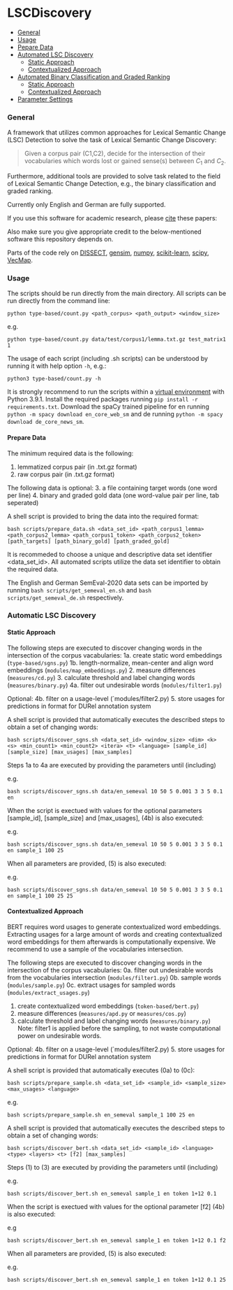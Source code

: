 # LSCDiscovery

  * [General](#general)
  * [Usage](#usage)
  * [Pepare Data](#prepare-data)
  * [Automated LSC Discovery](#automated-lsc-discovery)
    + [Static Approach](#static-approach)
    + [Contextualized Approach](#contextualized-approach)
  * [Automated Binary Classification and Graded Ranking](#automated-binary-classification-and-graded-ranking)
    + [Static Approach](#static-approach)
    + [Contextualized Approach](#contextualized-approach)
  * [Parameter Settings](#parameter-settings)


### General

A framework that utilizes common approaches for Lexical Semantic Change (LSC) Detection to solve the task of Lexical Semantic Change Discovery:
> Given a corpus pair (C1,C2), decide for the intersection of their vocabularies which words lost or gained sense(s) between $C_1$ and $C_2$.

Furthermore, additional tools are provided to solve task related to the field of Lexical Semantic Change Detection, e.g., the binary classification and graded ranking.

Currently only English and German are fully supported. 

If you use this software for academic research, please [cite](#bibtex) these papers:

Also make sure you give appropriate credit to the below-mentioned software this repository depends on.

Parts of the code rely on [DISSECT](https://github.com/composes-toolkit/dissect), [gensim](https://github.com/rare-technologies/gensim), [numpy](https://pypi.org/project/numpy/), [scikit-learn](https://pypi.org/project/scikit-learn/), [scipy](https://pypi.org/project/scipy/), [VecMap](https://github.com/artetxem/vecmap).


### Usage

The scripts should be run directly from the main directory. All scripts can be run directly from the command line:

	python type-based/count.py <path_corpus> <path_output> <window_size>

e.g.

	python type-based/count.py data/test/corpus1/lemma.txt.gz test_matrix1 1

The usage of each script (including .sh scripts) can be understood by running it with help option `-h`, e.g.:

	python3 type-based/count.py -h

It is strongly recommend to run the scripts within a [virtual environment](https://pypi.org/project/virtualenv/) with Python 3.9.1. Install the required packages running `pip install -r requirements.txt`. Download the spaCy trained pipeline for en running `python -m spacy download en_core_web_sm` and de running `python -m spacy download de_core_news_sm`.


#### Prepare Data

The minimum required data is the following:
1. lemmatized corpus pair (in .txt.gz format)
2. raw corpus pair (in .txt.gz format)

The following data is optional:
3. a file containing target words (one word per line)
4. binary and graded gold data (one word-value pair per line, tab seperated)

A shell script is provided to bring the data into the required format:

	bash scripts/prepare_data.sh <data_set_id> <path_corpus1_lemma> <path_corpus2_lemma> <path_corpus1_token> <path_corpus2_token> [path_targets] [path_binary_gold] [path_graded_gold]
	
It is recommeded to choose a unique and descriptive data set identifier <data_set_id>. All automated scripts utilize the data set identifier to obtain the required data. 

The English and German SemEval-2020 data sets can be imported by running `bash scripts/get_semeval_en.sh` and `bash scripts/get_semeval_de.sh` respectively. 


### Automatic LSC Discovery

#### Static Approach

The following steps are executed to discover changing words in the intersection of the corpus vacabularies:
1a. create static word embeddings (`type-based/sgns.py`)
1b. length-normalize, mean-center and align word embeddings (`modules/map_embeddings.py`) 
2. measure differences (`measures/cd.py`)
3. calculate threshold and label changing words (`measures/binary.py`)
4a. filter out undesirable words (`modules/filter1.py`)

Optional:
4b. filter on a usage-level (`modules/filter2.py)
5. store usages for predictions in format for DURel annotation system

A shell script is provided that automatically executes the described steps to obtain a set of changing words:

	bash scripts/discover_sgns.sh <data_set_id> <window_size> <dim> <k> <s> <min_count1> <min_count2> <itera> <t> <language> [sample_id] [sample_size] [max_usages] [max_samples]

Steps 1a to 4a are executed by providing the parameters until (including) <language>

e.g.

	bash scripts/discover_sgns.sh data/en_semeval 10 50 5 0.001 3 3 5 0.1 en
	
When the script is exectued with values for the optional parameters [sample_id], [sample_size] and [max_usages], (4b) is also executed:

e.g.

	bash scripts/discover_sgns.sh data/en_semeval 10 50 5 0.001 3 3 5 0.1 en sample_1 100 25
	
When all parameters are provided, (5) is also executed:

e.g.

	bash scripts/discover_sgns.sh data/en_semeval 10 50 5 0.001 3 3 5 0.1 en sample_1 100 25 25
	
	
#### Contextualized Approach

BERT requires word usages to generate contextualized word embeddings. Extracting usages for a large amount of words and creating contextualized word embeddings for them afterwards is computationally expensive. We recommend to use a sample of the vocabularies intersection. 

The following steps are executed to discover changing words in the intersection of the corpus vacabularies:
0a. filter out undesirable words from the vocabularies intersection (`modules/filter1.py`)
0b. sample words (`modules/sample.py`)
0c. extract usages for sampled words (`modules/extract_usages.py`)
1. create contextualized word embeddings (`token-based/bert.py`)
2. measure differences (`measures/apd.py` or `measures/cos.py`)
3. calculate threshold and label changing words (`measures/binary.py`)
Note: filter1 is applied before the sampling, to not waste computational power on undesirable words.

Optional:
4b. filter on a usage-level (`modules/filter2.py) 
5. store usages for predictions in format for DURel annotation system

A shell script is provided that automatically executes (0a) to (0c):

	bash scripts/prepare_sample.sh <data_set_id> <sample_id> <sample_size> <max_usages> <language>

e.g.

	bash scripts/prepare_sample.sh en_semeval sample_1 100 25 en 

A shell script is provided that automatically executes the described steps to obtain a set of changing words:

	bash scripts/discover_bert.sh <data_set_id> <sample_id> <language> <type> <layers> <t> [f2] [max_samples]

Steps (1) to (3) are executed by providing the parameters until (including) <t>

e.g.

	bash scripts/discover_bert.sh en_semeval sample_1 en token 1+12 0.1 

When the script is exectued with values for the optional parameter [f2] (4b) is also executed:

e.g

	bash scripts/discover_bert.sh en_semeval sample_1 en token 1+12 0.1 f2


When all parameters are provided, (5) is also executed:

e.g.

	bash scripts/discover_bert.sh en_semeval sample_1 en token 1+12 0.1 25
